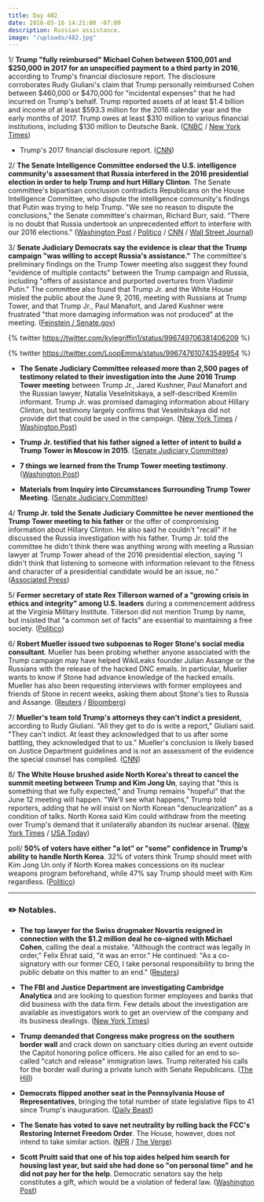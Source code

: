 ```yaml
---
title: Day 482
date: 2018-05-16 14:21:00 -07:00
description: Russian assistance.
image: "/uploads/482.jpg"
---
```


1/ **Trump "fully reimbursed" Michael Cohen between $100,001 and $250,000 in 2017 for an unspecified payment to a third party in 2016**, according to Trump's financial disclosure report. The disclosure corroborates Rudy Giuliani's claim that Trump personally reimbursed Cohen between $460,000 or $470,000 for "incidental expenses" that he had incurred on Trump's behalf. Trump reported assets of at least $1.4 billion and income of at least $593.3 million for the 2016 calendar year and the early months of 2017. Trump owes at least $310 million to various financial institutions, including $130 million to Deutsche Bank. ([CNBC](https://www.cnbc.com/2018/05/16/trumps-financial-disclosure-report-released.html) / [New York Times](https://www.nytimes.com/2018/05/16/us/politics/trump-financial-disclosure.html))

* Trump's 2017 financial disclosure report. ([CNN](https://www.cnn.com/2018/05/16/politics/trump-2017-financial-disclosure-report/index.html))

2/ **The Senate Intelligence Committee endorsed the U.S. intelligence community's assessment that Russia interfered in the 2016 presidential election in order to help Trump and hurt Hillary Clinton**. The Senate committee's bipartisan conclusion contradicts Republicans on the House Intelligence Committee, who dispute the intelligence community's findings that Putin was trying to help Trump. "We see no reason to dispute the conclusions," the Senate committee's chairman, Richard Burr, said. "There is no doubt that Russia undertook an unprecedented effort to interfere with our 2016 elections." ([Washington Post](https://www.washingtonpost.com/powerpost/russia-favored-trump-in-2016-senate-panel-says-breaking-with-house-gop/2018/05/16/6cf95a6a-58f6-11e8-8836-a4a123c359ab_story.html) / [Politico](https://www.politico.com/story/2018/05/16/russians-schemed-to-help-trump-senate-intel-591882) / [CNN](https://www.cnn.com/2018/05/16/politics/senate-committee-agrees-intelligence-community-election-meddling/index.html) / [Wall Street Journal](https://www.wsj.com/articles/senate-intelligence-committee-backs-conclusion-that-moscow-attempted-to-boost-trump-1526488842))

3/ **Senate Judiciary Democrats say the evidence is clear that the Trump campaign "was willing to accept Russia's assistance."** The committee's preliminary findings on the Trump Tower meeting also suggest they found "evidence of multiple contacts" between the Trump campaign and Russia, including "offers of assistance and purported overtures from Vladimir Putin." The committee also found that Trump Jr. and the White House misled the public about the June 9, 2016, meeting with Russians at Trump Tower, and that Trump Jr., Paul Manafort, and Jared Kushner were frustrated "that more damaging information was not produced" at the meeting. ([Feinstein / Senate.gov](https://www.feinstein.senate.gov/public/index.cfm/press-releases?ID=C8EACEDF-48F4-4783-B42B-6685F12C94FE))

{% twitter https://twitter.com/kylegriffin1/status/996749706381406209 %}

{% twitter https://twitter.com/LoopEmma/status/996747610743549954 %}

* **The Senate Judiciary Committee released more than 2,500 pages of testimony related to their investigation into the June 2016 Trump Tower meeting** between Trump Jr., Jared Kushner, Paul Manafort and the Russian lawyer, Natalia Veselnitskaya, a self-described Kremlin informant. Trump Jr. was promised damaging information about Hillary Clinton, but testimony largely confirms that Veselnitskaya did not provide dirt that could be used in the campaign. ([New York Times](https://www.nytimes.com/2018/05/16/us/trump-tower-meeting-interview-transcripts.html) / [Washington Post](https://www.washingtonpost.com/politics/thousands-of-pages-of-congressional-testimony-shed-light-on-2016-trump-tower-meeting/2018/05/16/316192fc-58b4-11e8-8836-a4a123c359ab_story.html))

* **Trump Jr. testified that his father signed a letter of intent to build a Trump Tower in Moscow in 2015**. ([Senate Judiciary Committee](https://www.judiciary.senate.gov/imo/media/doc/Trump%20Jr%20Transcript_redacted.pdf))

* **7 things we learned from the Trump Tower meeting testimony**. ([Washington Post](https://www.washingtonpost.com/news/the-fix/wp/2018/05/16/5-things-we-just-learned-from-the-trump-tower-meeting-transcripts/))

* **Materials from Inquiry into Circumstances Surrounding Trump Tower Meeting**. ([Senate Judiciary Committee](https://www.judiciary.senate.gov/press/releases/materials-from-inquiry-into-circumstances-surrounding-trump-tower-meeting?peek=JnLNybHsog26L1cFm8AR63234MDsncYLzYhn7Ze9%2FdDXzs%2B6))

4/ **Trump Jr. told the Senate Judiciary Committee he never mentioned the Trump Tower meeting to his father** or the offer of compromising information about Hillary Clinton. He also said he couldn't "recall" if he discussed the Russia investigation with his father. Trump Jr. told the committee he didn't think there was anything wrong with meeting a Russian lawyer at Trump Tower ahead of the 2016 presidential election, saying "I didn't think that listening to someone with information relevant to the fitness and character of a presidential candidate would be an issue, no." ([Associated Press](https://apnews.com/e3e8b1a897c74417be2e3f6dba08f069/Trump-Jr:-Can't-recall-discussing-Russia-probe-with-father))

5/ **Former secretary of state Rex Tillerson warned of a "growing crisis in ethics and integrity" among U.S. leaders** during a commencement address at the Virginia Military Institute. Tillerson did not mention Trump by name, but insisted that "a common set of facts" are essential to maintaining a free society. ([Politico](https://www.politico.com/story/2018/05/16/rex-tillerson-speech-ethics-591876))

6/ **Robert Mueller issued two subpoenas to Roger Stone's social media consultant**. Mueller has been probing whether anyone associated with the Trump campaign may have helped WikiLeaks founder Julian Assange or the Russians with the release of the hacked DNC emails. In particular, Mueller wants to know if Stone had advance knowledge of the hacked emails. Mueller has also been requesting interviews with former employees and friends of Stone in recent weeks, asking them about Stone's ties to Russia and Assange. ([Reuters](https://www.reuters.com/article/us-usa-trump-mueller/mueller-issues-grand-jury-subpoenas-to-trump-advisers-social-media-consultant-idUSKCN1IH2OB) / [Bloomberg](https://www.bloomberg.com/news/articles/2018-05-16/mueller-turns-his-focus-to-longtime-trump-adviser-roger-stone))

7/ **Mueller's team told Trump's attorneys they can't indict a president**, according to Rudy Giuliani. "All they get to do is write a report," Giuliani said. "They can't indict. At least they acknowledged that to us after some battling, they acknowledged that to us." Mueller's conclusion is likely based on Justice Department guidelines and is not an assessment of the evidence the special counsel has compiled. ([CNN](https://www.cnn.com/2018/05/16/politics/rudy-giuliani-robert-mueller-indictment/index.html))

8/ **The White House brushed aside North Korea's threat to cancel the summit meeting between Trump and Kim Jong Un**, saying that "this is something that we fully expected," and Trump remains "hopeful" that the June 12 meeting will happen. "We'll see what happens," Trump told reporters, adding that he will insist on North Korean "denuclearization" as a condition of talks. North Korea said Kim could withdraw from the meeting over Trump's demand that it unilaterally abandon its nuclear arsenal. ([New York Times](https://www.nytimes.com/2018/05/16/world/asia/kim-jong-un-donald-trump-cancel-summit.html) / [USA Today](https://www.usatoday.com/story/news/politics/2018/05/16/donald-trump-ponders-north-korean-threat-cancel-kim-summit/614480002/))

poll/ **50% of voters have either "a lot" or "some" confidence in Trump's ability to handle North Korea**. 32% of voters think Trump should meet with Kim Jong Un only if North Korea makes concessions on its nuclear weapons program beforehand, while 47% say Trump should meet with Kim regardless. ([Politico](https://www.politico.com/story/2018/05/16/trump-north-korea-poll-590391))

---

### ✏️ Notables.

* **The top lawyer for the Swiss drugmaker Novartis resigned in connection with the $1.2 million deal he co-signed with Michael Cohen**, calling the deal a mistake. "Although the contract was legally in order," Felix Ehrat said, "it was an error." He continued: "As a co-signatory with our former CEO, I take personal responsibility to bring the public debate on this matter to an end." ([Reuters](https://www.reuters.com/article/us-usa-trump-daniels-novartis/novartis-top-lawyer-exits-over-payment-to-trump-lawyer-idUSKCN1IH0EX))

* **The FBI and Justice Department are investigating Cambridge Analytica** and are looking to question former employees and banks that did business with the data firm. Few details about the investigation are available as investigators work to get an overview of the company and its business dealings. ([New York Times](https://www.nytimes.com/2018/05/15/us/cambridge-analytica-federal-investigation.html))

* **Trump demanded that Congress make progress on the southern border wall** and crack down on sanctuary cities during an event outside the Capitol honoring police officers. He also called for an end to so-called "catch and release" immigration laws. Trump reiterated his calls for the border wall during a private lunch with Senate Republicans. ([The Hill](http://thehill.com/homenews/house/387871-frustrated-trump-wants-action-on-border-wall-immigration))

* **Democrats flipped another seat in the Pennsylvania House of Representatives**, bringing the total number of state legislative flips to 41 since Trump's inauguration. ([Daily Beast](https://www.thedailybeast.com/democrats-flip-a-pennsylvania-seat-making-41-since-trumps-inauguration-3))

* **The Senate has voted to save net neutrality by rolling back the FCC's Restoring Internet Freedom Order**. The House, however, does not intend to take similar action. ([NPR](https://www.npr.org/sections/thetwo-way/2018/05/16/611598361/senate-approves-overturning-fccs-net-neutrality-repeal) / [The Verge](https://www.theverge.com/2018/5/16/17357592/net-neutrality-senate-vote-cra-reinstate-fcc-rules))

* **Scott Pruitt said that one of his top aides helped him search for housing last year,  but said she had done so "on personal time" and he did not pay her for the help**. Democratic senators say the help constitutes a gift, which would be a violation of federal law. ([Washington Post](https://www.washingtonpost.com/news/energy-environment/wp/2018/05/16/at-senate-hearing-scott-pruitts-spending-and-ethics-once-again-take-center-stage/))
